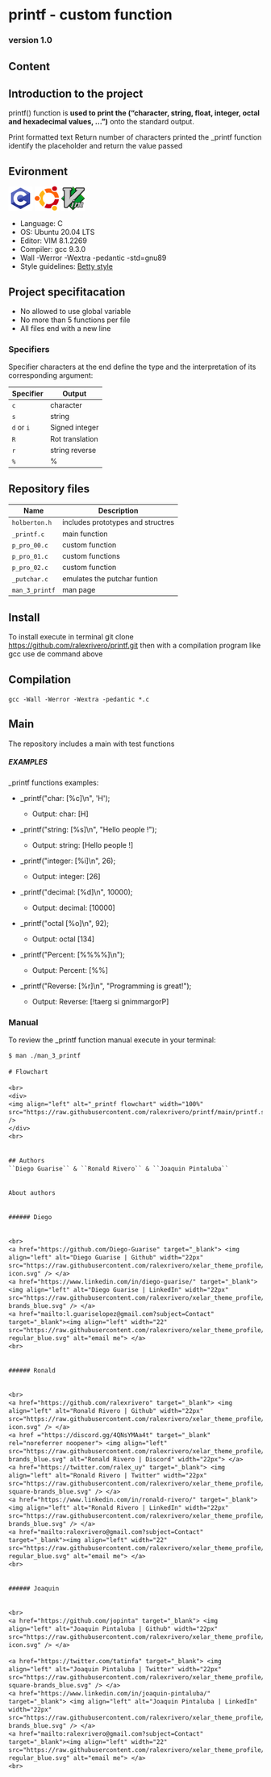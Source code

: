 # printf - custom function
### version 1.0
## Content

## Introduction to the project
printf() function is **used to print the (“character, string, float, integer, octal and hexadecimal values, ...”)** onto the standard output.

Print formatted text
Return number of characters printed
the _printf function identify the placeholder and return the value passed


## Evironment
<div >
  <a href="https://www.cprogramming.com/" target="_blank"><img height="48px" src="https://raw.githubusercontent.com/ralexrivero/xelar_theme_profile/main/icons/language_c-programming.svg" alt="C programming language" ></a>
  <a href="https://ubuntu.com/" target="_blank"><img height="48px" src="https://raw.githubusercontent.com/ralexrivero/xelar_theme_profile/main/icons/ubuntu-icon.svg" alt="C programming language"></a>
    <a href="https://www.vim.org/" target="_blank"><img height="48px" src="https://raw.githubusercontent.com/ralexrivero/xelar_theme_profile/main/icons/Vimlogo.svg" alt="C programming language"></a>
</div>


- Language: C
- OS: Ubuntu 20.04 LTS
- Editor: VIM 8.1.2269
- Compiler: gcc 9.3.0
- Wall -Werror -Wextra -pedantic -std=gnu89
- Style guidelines: [Betty style](https://github.com/holbertonschool/Betty/wiki)

## Project specifitacation

- No allowed to use global variable
- No more than 5 functions per file
- All files end with a new line

<h3>Specifiers </h3>
Specifier characters at the end define the type and the interpretation of its corresponding argument:

| Specifier  | Output          |
|------------|-----------------|
| `c`        | character       |
| `s`        | string          |
| `d` or `i` | Signed integer  |
| `R`        | Rot translation |
| `r`        | string reverse  |
| `%`        | %               |

## Repository files

| **Name**     | **Description**          |
|--------------|--------------------------|
| `holberton.h`  | includes prototypes and structres |
| `_printf.c`    | main function |
| `p_pro_00.c` | custom function |
| `p_pro_01.c` | custom functions |
| `p_pro_02.c`    | custom function |
| `_putchar.c` | emulates the putchar funtion |
| `man_3_printf` | man page |

## Install
To install execute in terminal
git clone https://github.com/ralexrivero/printf.git
then with a compilation program like gcc use de command above

## Compilation

``gcc -Wall -Werror -Wextra -pedantic *.c``

## Main

The repository includes a main with test functions

##### EXAMPLES #####
_printf functions examples:

- _printf("char: [%c]\n", 'H');
  + Output: char: [H]

- _printf("string: [%s]\n", "Hello people !");
  + Output: string: [Hello people !]

- _printf("integer: [%i]\n", 26);
  + Output: integer: [26]

- _printf("decimal: [%d]\n", 10000);
  + Output: decimal: [10000]

- _printf("octal [%o]\n", 92);
  + Output: octal [134]

- _printf("Percent: [%%%%]\n");
  + Output: Percent: [%%]

- _printf("Reverse: [%r]\n", "Programming is great!");
  + Output: Reverse: [!taerg si gnimmargorP]
 
### Manual ###
To review the _printf function manual execute in your terminal:
~~~
$ man ./man_3_printf

# Flowchart

<br>
<div>
<img align="left" alt="_printf flowchart" width="100%" src="https://raw.githubusercontent.com/ralexrivero/printf/main/printf.svg" />
</div>
<br>


## Authors
``Diego Guarise`` & ``Ronald Rivero`` & ``Joaquin Pintaluba``


About authors


###### Diego 


<br>
<a href="https://github.com/Diego-Guarise" target="_blank"> <img align="left" alt="Diego Guarise | Github" width="22px" src="https://raw.githubusercontent.com/ralexrivero/xelar_theme_profile/main/icons/github-icon.svg" /> </a>
<a href="https://www.linkedin.com/in/diego-guarise/" target="_blank"> <img align="left" alt="Diego Guarise | LinkedIn" width="22px" src="https://raw.githubusercontent.com/ralexrivero/xelar_theme_profile/main/icons/linkedin-brands_blue.svg" /> </a>
<a href="mailto:l.guariselopez@gmail.com?subject=Contact" target="_blank"><img align="left" width="22" src="https://raw.githubusercontent.com/ralexrivero/xelar_theme_profile/main/icons/envelope-regular_blue.svg" alt="email me"> </a>
<br>


###### Ronald


<br>
<a href="https://github.com/ralexrivero" target="_blank"> <img align="left" alt="Ronald Rivero | Github" width="22px" src="https://raw.githubusercontent.com/ralexrivero/xelar_theme_profile/main/icons/github-icon.svg" /> </a>
<a href ="https://discord.gg/4QNsYMAa4t" target="_blank" rel="noreferrer noopener"> <img align="left" src="https://raw.githubusercontent.com/ralexrivero/xelar_theme_profile/main/icons/discord-brands_blue.svg" alt="Ronald Rivero | Discord" width="22px"> </a>
<a href="https://twitter.com/ralex_uy" target="_blank"> <img align="left" alt="Ronald Rivero | Twitter" width="22px" src="https://raw.githubusercontent.com/ralexrivero/xelar_theme_profile/main/icons/twitter-square-brands_blue.svg" /> </a>
<a href="https://www.linkedin.com/in/ronald-rivero/" target="_blank"> <img align="left" alt="Ronald Rivero | LinkedIn" width="22px" src="https://raw.githubusercontent.com/ralexrivero/xelar_theme_profile/main/icons/linkedin-brands_blue.svg" /> </a>
<a href="mailto:ralexrivero@gmail.com?subject=Contact" target="_blank"><img align="left" width="22" src="https://raw.githubusercontent.com/ralexrivero/xelar_theme_profile/main/icons/envelope-regular_blue.svg" alt="email me"> </a>
<br>


###### Joaquin


<br>
<a href="https://github.com/jopinta" target="_blank"> <img align="left" alt="Joaquin Pintaluba | Github" width="22px" src="https://raw.githubusercontent.com/ralexrivero/xelar_theme_profile/main/icons/github-icon.svg" /> </a>

<a href="https://twitter.com/tatinfa" target="_blank"> <img align="left" alt="Joaquin Pintaluba | Twitter" width="22px" src="https://raw.githubusercontent.com/ralexrivero/xelar_theme_profile/main/icons/twitter-square-brands_blue.svg" /> </a>
<a href="https://www.linkedin.com/in/joaquin-pintaluba/" target="_blank"> <img align="left" alt="Joaquin Pintaluba | LinkedIn" width="22px" src="https://raw.githubusercontent.com/ralexrivero/xelar_theme_profile/main/icons/linkedin-brands_blue.svg" /> </a>
<a href="mailto:ralexrivero@gmail.com?subject=Contact" target="_blank"><img align="left" width="22" src="https://raw.githubusercontent.com/ralexrivero/xelar_theme_profile/main/icons/envelope-regular_blue.svg" alt="email me"> </a>
<br>
